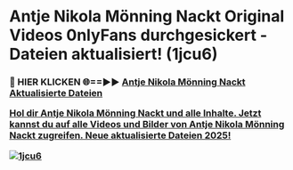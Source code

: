 # Antje Nikola Mönning Nackt Original Videos 0nlyFans durchgesickert - Dateien aktualisiert! (1jcu6)

<h3>🔴 HIER KLICKEN 🌐==►► <a href="https://tinyurl.com/h6vf6nb8" rel="nofollow">Antje Nikola Mönning Nackt Aktualisierte Dateien

Hol dir Antje Nikola Mönning Nackt und alle Inhalte. Jetzt kannst du auf alle Videos und Bilder von Antje Nikola Mönning Nackt zugreifen. Neue aktualisierte Dateien 2025!

[![1jcu6](https://i.imgur.com/sD4kR3V.gif)](https://tinyurl.com/h6vf6nb8)
